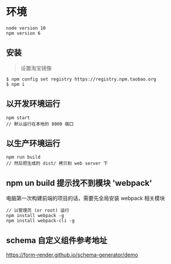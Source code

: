 # 环境
```
node version 10
npm version 6
```

## 安装

> 设置淘宝镜像
```shell
$ npm config set registry https://registry.npm.taobao.org
$ npm i
```

## 以开发环境运行
```
npm start
// 默认运行在本地的 8000 端口
```


## 以生产环境运行
```
npm run build
// 然后把生成的 dist/ 拷贝到 web server 下
```

## npm un build 提示找不到模块 'webpack'
电脑第一次构建前端的项目的话，需要先全局安装 webpack 相关模块
```
// 以管理员 (or root) 运行
npm install webpack -g
npm install webpack-cli -g
```

## schema 自定义组件参考地址
https://form-render.github.io/schema-generator/demo
